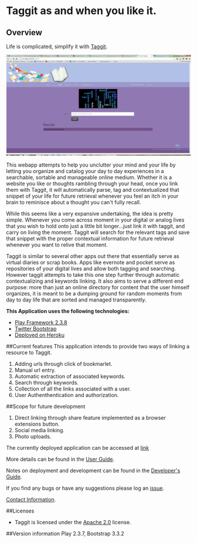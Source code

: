 # Taggit as and when you like it.

## Overview
Life is complicated, simplify it with [Taggit](http://www.taggit.website/).

<img src="https://github.com/anupriaa/Taggit/blob/master/doc/images/Search.png">

This webapp attempts to help you unclutter your mind and your life by letting you organize and catalog your day to day experiences in a searchable, sortable and manageable online medium. Whether it is a website you like or thoughts rambling through your head, once you link them with Taggit, it will automatically parse, tag and contextualized that snippet of your life for future retrieval whenever you feel an itch in your brain to reminisce about a thought you can't fully recall.

While this seems like a very expansive undertaking, the idea is pretty simple. Whenever you come across moment in your digital or analog lives that you wish to hold onto just a little bit longer...just link it with taggit, and carry on living the moment. Taggit will search for the relevant tags and save that snippet with the proper contextual information for future retrieval whenever you want to relive that moment.

Taggit is similar to several other apps out there that essentially serve as virtual diaries or scrap books. Apps like evernote and pocket serve as repositories of your digital lives and allow both tagging and searching. However taggit attempts to take this one step further through automatic contextualizing and keywords linking. It also aims to serve a different end purpose: more than just an online directory for content that the user himself organizes, it is meant to be a dumping ground for random moments from day to day life that are sorted and managed transparently.

<b>This Application uses the following technologies:</b>
- <a href="https://www.playframework.com/">Play Framework 2.3.8</a>
- <a href="http://getbootstrap.com/2.3.2/">Twitter Bootstrap</a>
- <a href="https://www.heroku.com/">Deployed on Heroku</a>

##Current features
This application intends to provide two ways of linking a resource to Taggit.
1. Adding urls through click of bookmarlet.
2. Manual url entry.
3. Automatic extraction of associated keywords.
4. Search through keywords.
5. Collection of all the links associated with a user.
6. User Authenthentication and authorization.

##Scope for future development
1. Direct linking through share feature implemented as a browser extensions button.
2. Social media linking.
3. Photo uploads.

The currently deployed application can be accessed at [link](http://www.taggit.website/)  

More details can be found in the [User Guide](https://github.com/anupriaa/Taggit/wiki/User-Guide).

Notes on deployment and development can be found in the [Developer's Guide](https://github.com/anupriaa/Taggit/wiki/Developer-Guide).

If you find any bugs or have any suggestions please log an [issue](https://github.com/anupriaa/Taggit/issues).

[Contact Information](https://github.com/anupriaa/Taggit/wiki/Contact).

##Licenses
- Taggit is licensed under the <a href="https://www.apache.org/licenses/LICENSE-2.0">Apache 2.0</a> license.

##Version information
Play 2.3.7, Bootstrap 3.3.2
